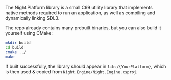 The Night.Platform library is a small C99 utility library that implements native methods required to run an application, as well as compiling and dynamically linking SDL3.

The repo already contains many prebuilt binaries, but you can also build it yourself using CMake:
```sh
mkdir build
cd build
cmake ../
make
```
If built successfully, the library should appear in `libs/{YourPlatform}`, which is then used & copied from `Night.Engine/Night.Engine.csproj`.
